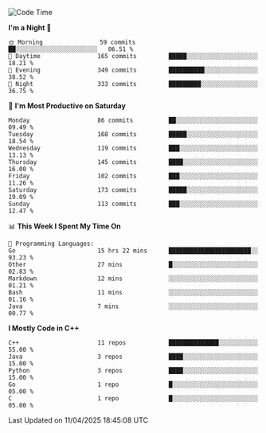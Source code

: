 <!--START_SECTION:waka-->
![Code Time](http://img.shields.io/badge/Code%20Time-347%20hrs%2019%20mins-blue)

**I'm a Night 🦉** 

```text
🌞 Morning                59 commits          ██░░░░░░░░░░░░░░░░░░░░░░░   06.51 % 
🌆 Daytime                165 commits         █████░░░░░░░░░░░░░░░░░░░░   18.21 % 
🌃 Evening                349 commits         ██████████░░░░░░░░░░░░░░░   38.52 % 
🌙 Night                  333 commits         █████████░░░░░░░░░░░░░░░░   36.75 % 
```
📅 **I'm Most Productive on Saturday** 

```text
Monday                   86 commits          ██░░░░░░░░░░░░░░░░░░░░░░░   09.49 % 
Tuesday                  168 commits         █████░░░░░░░░░░░░░░░░░░░░   18.54 % 
Wednesday                119 commits         ███░░░░░░░░░░░░░░░░░░░░░░   13.13 % 
Thursday                 145 commits         ████░░░░░░░░░░░░░░░░░░░░░   16.00 % 
Friday                   102 commits         ███░░░░░░░░░░░░░░░░░░░░░░   11.26 % 
Saturday                 173 commits         █████░░░░░░░░░░░░░░░░░░░░   19.09 % 
Sunday                   113 commits         ███░░░░░░░░░░░░░░░░░░░░░░   12.47 % 
```


📊 **This Week I Spent My Time On** 

```text
💬 Programming Languages: 
Go                       15 hrs 22 mins      ███████████████████████░░   93.23 % 
Other                    27 mins             █░░░░░░░░░░░░░░░░░░░░░░░░   02.83 % 
Markdown                 12 mins             ░░░░░░░░░░░░░░░░░░░░░░░░░   01.21 % 
Bash                     11 mins             ░░░░░░░░░░░░░░░░░░░░░░░░░   01.16 % 
Java                     7 mins              ░░░░░░░░░░░░░░░░░░░░░░░░░   00.77 % 
```

**I Mostly Code in C++** 

```text
C++                      11 repos            ██████████████░░░░░░░░░░░   55.00 % 
Java                     3 repos             ████░░░░░░░░░░░░░░░░░░░░░   15.00 % 
Python                   3 repos             ████░░░░░░░░░░░░░░░░░░░░░   15.00 % 
Go                       1 repo              █░░░░░░░░░░░░░░░░░░░░░░░░   05.00 % 
C                        1 repo              █░░░░░░░░░░░░░░░░░░░░░░░░   05.00 % 
```




 Last Updated on 11/04/2025 18:45:08 UTC
<!--END_SECTION:waka-->
